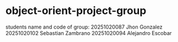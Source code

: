 # object-orient-project-group
students name and code of group: 20251020087 Jhon Gonzalez 20251020102 Sebastian Zambrano 20251020094 Alejandro Escobar
